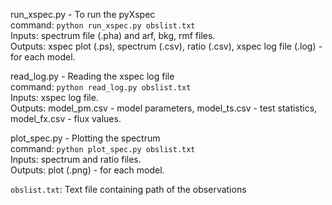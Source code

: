 run_xspec.py - To run the pyXspec    
command: `python run_xspec.py obslist.txt`    
Inputs: spectrum file (.pha) and arf, bkg, rmf files.  
Outputs: xspec plot (.ps), spectrum (.csv), ratio (.csv), xspec log file (.log) - for each model.  

read_log.py - Reading the xspec log file  
command: `python read_log.py obslist.txt`  
Inputs: xspec log file.  
Outputs: model_pm.csv - model parameters, model_ts.csv - test statistics, model_fx.csv - flux values.  

plot_spec.py - Plotting the spectrum  
command: `python plot_spec.py obslist.txt`  
Inputs: spectrum and ratio files.  
Outputs: plot (.png) - for each model.  

`obslist.txt`: Text file containing path of the observations  